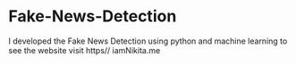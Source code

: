 # Fake-News-Detection
I developed the Fake News Detection using python and machine learning to see the website visit https// iamNikita.me
